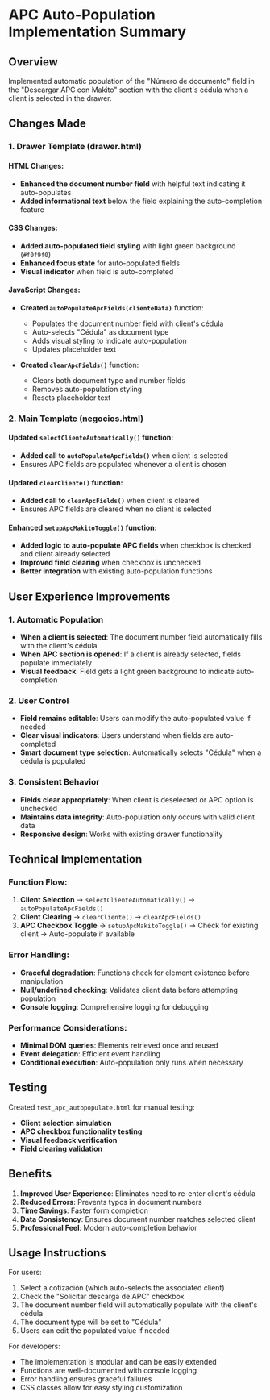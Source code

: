 # APC Auto-Population Implementation Summary

## Overview
Implemented automatic population of the "Número de documento" field in the "Descargar APC con Makito" section with the client's cédula when a client is selected in the drawer.

## Changes Made

### 1. Drawer Template (drawer.html)

#### HTML Changes:
- **Enhanced the document number field** with helpful text indicating it auto-populates
- **Added informational text** below the field explaining the auto-completion feature

#### CSS Changes:
- **Added auto-populated field styling** with light green background (`#f0f9f0`)
- **Enhanced focus state** for auto-populated fields
- **Visual indicator** when field is auto-completed

#### JavaScript Changes:
- **Created `autoPopulateApcFields(clienteData)`** function:
  - Populates the document number field with client's cédula
  - Auto-selects "Cédula" as document type
  - Adds visual styling to indicate auto-population
  - Updates placeholder text

- **Created `clearApcFields()`** function:
  - Clears both document type and number fields
  - Removes auto-population styling
  - Resets placeholder text

### 2. Main Template (negocios.html)

#### Updated `selectClienteAutomatically()` function:
- **Added call to `autoPopulateApcFields()`** when client is selected
- Ensures APC fields are populated whenever a client is chosen

#### Updated `clearCliente()` function:
- **Added call to `clearApcFields()`** when client is cleared
- Ensures APC fields are cleared when no client is selected

#### Enhanced `setupApcMakitoToggle()` function:
- **Added logic to auto-populate APC fields** when checkbox is checked and client already selected
- **Improved field clearing** when checkbox is unchecked
- **Better integration** with existing auto-population functions

## User Experience Improvements

### 1. Automatic Population
- **When a client is selected**: The document number field automatically fills with the client's cédula
- **When APC section is opened**: If a client is already selected, fields populate immediately
- **Visual feedback**: Field gets a light green background to indicate auto-completion

### 2. User Control
- **Field remains editable**: Users can modify the auto-populated value if needed
- **Clear visual indicators**: Users understand when fields are auto-completed
- **Smart document type selection**: Automatically selects "Cédula" when a cédula is populated

### 3. Consistent Behavior
- **Fields clear appropriately**: When client is deselected or APC option is unchecked
- **Maintains data integrity**: Auto-population only occurs with valid client data
- **Responsive design**: Works with existing drawer functionality

## Technical Implementation

### Function Flow:
1. **Client Selection** → `selectClienteAutomatically()` → `autoPopulateApcFields()`
2. **Client Clearing** → `clearCliente()` → `clearApcFields()`
3. **APC Checkbox Toggle** → `setupApcMakitoToggle()` → Check for existing client → Auto-populate if available

### Error Handling:
- **Graceful degradation**: Functions check for element existence before manipulation
- **Null/undefined checking**: Validates client data before attempting population
- **Console logging**: Comprehensive logging for debugging

### Performance Considerations:
- **Minimal DOM queries**: Elements retrieved once and reused
- **Event delegation**: Efficient event handling
- **Conditional execution**: Auto-population only runs when necessary

## Testing

Created `test_apc_autopopulate.html` for manual testing:
- **Client selection simulation**
- **APC checkbox functionality testing**
- **Visual feedback verification**
- **Field clearing validation**

## Benefits

1. **Improved User Experience**: Eliminates need to re-enter client's cédula
2. **Reduced Errors**: Prevents typos in document numbers
3. **Time Savings**: Faster form completion
4. **Data Consistency**: Ensures document number matches selected client
5. **Professional Feel**: Modern auto-completion behavior

## Usage Instructions

For users:
1. Select a cotización (which auto-selects the associated client)
2. Check the "Solicitar descarga de APC" checkbox
3. The document number field will automatically populate with the client's cédula
4. The document type will be set to "Cédula"
5. Users can edit the populated value if needed

For developers:
- The implementation is modular and can be easily extended
- Functions are well-documented with console logging
- Error handling ensures graceful failures
- CSS classes allow for easy styling customization
